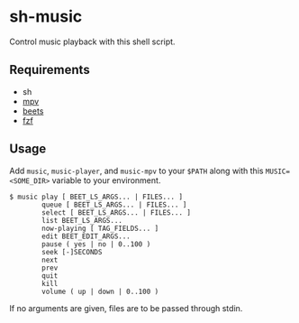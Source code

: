 # sh-music
Control music playback with this shell script.

## Requirements

- sh
- [mpv](https://github.com/mpv-player/mpv)
- [beets](https://github.com/sampsyo/beets)
- [fzf](https://github.com/junegunn/fzf)


## Usage

Add `music`, `music-player`, and `music-mpv` to your `$PATH` along with this
`MUSIC=<SOME_DIR>` variable to your environment.

    $ music play [ BEET_LS_ARGS... | FILES... ]
            queue [ BEET_LS_ARGS... | FILES... ]
            select [ BEET_LS_ARGS... | FILES... ]
            list BEET_LS_ARGS...
            now-playing [ TAG_FIELDS... ]
            edit BEET_EDIT_ARGS...
            pause ( yes | no | 0..100 )
            seek [-]SECONDS
            next
            prev
            quit
            kill
            volume ( up | down | 0..100 )

If no arguments are given, files are to be passed through stdin.
